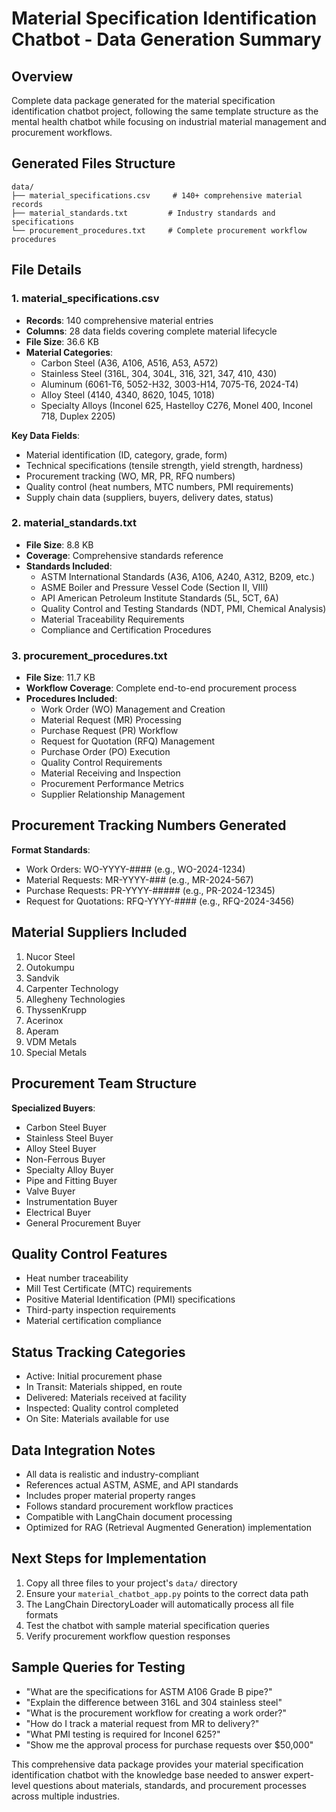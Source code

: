 # Material Specification Identification Chatbot - Data Generation Summary

## Overview
Complete data package generated for the material specification identification chatbot project, following the same template structure as the mental health chatbot while focusing on industrial material management and procurement workflows.

## Generated Files Structure

```
data/
├── material_specifications.csv     # 140+ comprehensive material records
├── material_standards.txt         # Industry standards and specifications
└── procurement_procedures.txt     # Complete procurement workflow procedures
```

## File Details

### 1. material_specifications.csv
- **Records**: 140 comprehensive material entries
- **Columns**: 28 data fields covering complete material lifecycle
- **File Size**: 36.6 KB
- **Material Categories**: 
  - Carbon Steel (A36, A106, A516, A53, A572)
  - Stainless Steel (316L, 304, 304L, 316, 321, 347, 410, 430)
  - Aluminum (6061-T6, 5052-H32, 3003-H14, 7075-T6, 2024-T4)
  - Alloy Steel (4140, 4340, 8620, 1045, 1018)
  - Specialty Alloys (Inconel 625, Hastelloy C276, Monel 400, Inconel 718, Duplex 2205)

**Key Data Fields**:
- Material identification (ID, category, grade, form)
- Technical specifications (tensile strength, yield strength, hardness)
- Procurement tracking (WO, MR, PR, RFQ numbers)
- Quality control (heat numbers, MTC numbers, PMI requirements)
- Supply chain data (suppliers, buyers, delivery dates, status)

### 2. material_standards.txt
- **File Size**: 8.8 KB
- **Coverage**: Comprehensive standards reference
- **Standards Included**:
  - ASTM International Standards (A36, A106, A240, A312, B209, etc.)
  - ASME Boiler and Pressure Vessel Code (Section II, VIII)
  - API American Petroleum Institute Standards (5L, 5CT, 6A)
  - Quality Control and Testing Standards (NDT, PMI, Chemical Analysis)
  - Material Traceability Requirements
  - Compliance and Certification Procedures

### 3. procurement_procedures.txt
- **File Size**: 11.7 KB
- **Workflow Coverage**: Complete end-to-end procurement process
- **Procedures Included**:
  - Work Order (WO) Management and Creation
  - Material Request (MR) Processing
  - Purchase Request (PR) Workflow
  - Request for Quotation (RFQ) Management
  - Purchase Order (PO) Execution
  - Quality Control Requirements
  - Material Receiving and Inspection
  - Procurement Performance Metrics
  - Supplier Relationship Management

## Procurement Tracking Numbers Generated

**Format Standards**:
- Work Orders: WO-YYYY-#### (e.g., WO-2024-1234)
- Material Requests: MR-YYYY-### (e.g., MR-2024-567)
- Purchase Requests: PR-YYYY-##### (e.g., PR-2024-12345)
- Request for Quotations: RFQ-YYYY-#### (e.g., RFQ-2024-3456)

## Material Suppliers Included
1. Nucor Steel
2. Outokumpu
3. Sandvik
4. Carpenter Technology
5. Allegheny Technologies
6. ThyssenKrupp
7. Acerinox
8. Aperam
9. VDM Metals
10. Special Metals

## Procurement Team Structure
**Specialized Buyers**:
- Carbon Steel Buyer
- Stainless Steel Buyer
- Alloy Steel Buyer
- Non-Ferrous Buyer
- Specialty Alloy Buyer
- Pipe and Fitting Buyer
- Valve Buyer
- Instrumentation Buyer
- Electrical Buyer
- General Procurement Buyer

## Quality Control Features
- Heat number traceability
- Mill Test Certificate (MTC) requirements
- Positive Material Identification (PMI) specifications
- Third-party inspection requirements
- Material certification compliance

## Status Tracking Categories
- Active: Initial procurement phase
- In Transit: Materials shipped, en route
- Delivered: Materials received at facility
- Inspected: Quality control completed
- On Site: Materials available for use

## Data Integration Notes
- All data is realistic and industry-compliant
- References actual ASTM, ASME, and API standards
- Includes proper material property ranges
- Follows standard procurement workflow practices
- Compatible with LangChain document processing
- Optimized for RAG (Retrieval Augmented Generation) implementation

## Next Steps for Implementation
1. Copy all three files to your project's `data/` directory
2. Ensure your `material_chatbot_app.py` points to the correct data path
3. The LangChain DirectoryLoader will automatically process all file formats
4. Test the chatbot with sample material specification queries
5. Verify procurement workflow question responses

## Sample Queries for Testing
- "What are the specifications for ASTM A106 Grade B pipe?"
- "Explain the difference between 316L and 304 stainless steel"
- "What is the procurement workflow for creating a work order?"
- "How do I track a material request from MR to delivery?"
- "What PMI testing is required for Inconel 625?"
- "Show me the approval process for purchase requests over $50,000"

This comprehensive data package provides your material specification identification chatbot with the knowledge base needed to answer expert-level questions about materials, standards, and procurement processes across multiple industries.